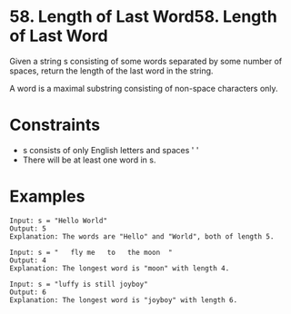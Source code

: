 # 58. Length of Last Word58. Length of Last Word

Given a string s consisting of some words separated by some number of spaces, return the length of
the last word in the string.

A word is a maximal substring consisting of non-space characters only.

# Constraints

- s consists of only English letters and spaces ' '
- There will be at least one word in s.

# Examples

```
Input: s = "Hello World"
Output: 5
Explanation: The words are "Hello" and "World", both of length 5.
```

```
Input: s = "   fly me   to   the moon  "
Output: 4
Explanation: The longest word is "moon" with length 4.
```

```
Input: s = "luffy is still joyboy"
Output: 6
Explanation: The longest word is "joyboy" with length 6.
```
